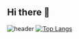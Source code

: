 ## Hi there 👋
![header](https://capsule-render.vercel.app/api?type=blur&text=Shin%20SeungWoo&animation=fadeIn&fontcolor=000000)
[![Top Langs](https://github-readme-stats.vercel.app/api/top-langs/?username=ssw0420)](https://github.com/anuraghazra/github-readme-stats)
<!--
**ssw0420/ssw0420** is a ✨ _special_ ✨ repository because its `README.md` (this file) appears on your GitHub profile.

Here are some ideas to get you started:

- 🔭 I’m currently working on ...
- 🌱 I’m currently learning ...
- 👯 I’m looking to collaborate on ...
- 🤔 I’m looking for help with ...
- 💬 Ask me about ...
- 📫 How to reach me: ...
- 😄 Pronouns: ...
- ⚡ Fun fact: ...
-->
